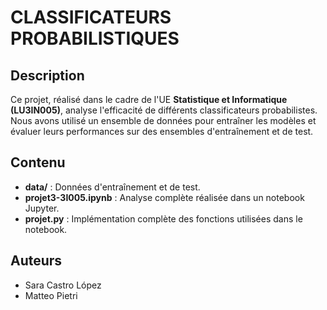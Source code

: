 # CLASSIFICATEURS PROBABILISTIQUES

## Description
Ce projet, réalisé dans le cadre de l'UE **Statistique et Informatique (LU3IN005)**, analyse l'efficacité de différents classificateurs probabilistes. Nous avons utilisé un ensemble de données pour entraîner les modèles et évaluer leurs performances sur des ensembles d'entraînement et de test.

## Contenu
- **data/** : Données d'entraînement et de test.
- **projet3-3I005.ipynb** : Analyse complète réalisée dans un notebook Jupyter.
- **projet.py** : Implémentation complète des fonctions utilisées dans le notebook.

## Auteurs
- Sara Castro López
- Matteo Pietri
